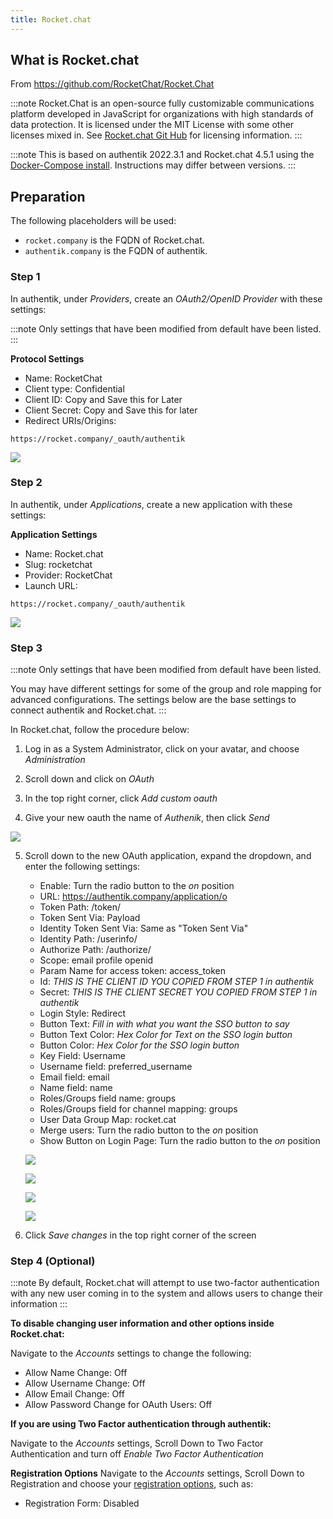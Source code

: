 ```yaml
---
title: Rocket.chat
---
```


## What is Rocket.chat

From https://github.com/RocketChat/Rocket.Chat

:::note
Rocket.Chat is an open-source fully customizable communications platform developed in JavaScript for organizations with high standards of data protection. It is licensed under the MIT License with some other licenses mixed in. See [Rocket.chat Git Hub](https://github.com/RocketChat/Rocket.Chat/blob/develop/LICENSE) for licensing information.
:::

:::note
This is based on authentik 2022.3.1 and Rocket.chat 4.5.1 using the [Docker-Compose install](https://docs.rocket.chat/quick-start/installing-and-updating/rapid-deployment-methods/docker-and-docker-compose/docker-containers). Instructions may differ between versions.
:::

## Preparation

The following placeholders will be used:

-   `rocket.company` is the FQDN of Rocket.chat.
-   `authentik.company` is the FQDN of authentik.

### Step 1

In authentik, under _Providers_, create an _OAuth2/OpenID Provider_ with these settings:

:::note
Only settings that have been modified from default have been listed.
:::

**Protocol Settings**

-   Name: RocketChat
-   Client type: Confidential
-   Client ID: Copy and Save this for Later
-   Client Secret: Copy and Save this for later
-   Redirect URIs/Origins:

```
https://rocket.company/_oauth/authentik

```

![](./rocketchat1.png)

### Step 2

In authentik, under _Applications_, create a new application with these settings:

**Application Settings**

-   Name: Rocket.chat
-   Slug: rocketchat
-   Provider: RocketChat
-   Launch URL:

```
https://rocket.company/_oauth/authentik

```

![](./rocketchat2.png)

### Step 3

:::note
Only settings that have been modified from default have been listed.

You may have different settings for some of the group and role mapping for advanced configurations. The settings below are the base settings to connect authentik and Rocket.chat.
:::

In Rocket.chat, follow the procedure below:

1. Log in as a System Administrator, click on your avatar, and choose _Administration_

2. Scroll down and click on _OAuth_

3. In the top right corner, click _Add custom oauth_

4. Give your new oauth the name of _Authenik_, then click _Send_

![](./rocketchat6.png)

5. Scroll down to the new OAuth application, expand the dropdown, and enter the following settings:

    - Enable: Turn the radio button to the _on_ position
    - URL: https://authentik.company/application/o
    - Token Path: /token/
    - Token Sent Via: Payload
    - Identity Token Sent Via: Same as "Token Sent Via"
    - Identity Path: /userinfo/
    - Authorize Path: /authorize/
    - Scope: email profile openid
    - Param Name for access token: access_token
    - Id: _THIS IS THE CLIENT ID YOU COPIED FROM STEP 1 in authentik_
    - Secret: _THIS IS THE CLIENT SECRET YOU COPIED FROM STEP 1 in authentik_
    - Login Style: Redirect
    - Button Text: _Fill in with what you want the SSO button to say_
    - Button Text Color: _Hex Color for Text on the SSO login button_
    - Button Color: _Hex Color for the SSO login button_
    - Key Field: Username
    - Username field: preferred_username
    - Email field: email
    - Name field: name
    - Roles/Groups field name: groups
    - Roles/Groups field for channel mapping: groups
    - User Data Group Map: rocket.cat
    - Merge users: Turn the radio button to the _on_ position
    - Show Button on Login Page: Turn the radio button to the _on_ position

    ![](./rocketchat7.png)

    ![](./rocketchat8.png)

    ![](./rocketchat9.png)

    ![](./rocketchat10.png)

6. Click _Save changes_ in the top right corner of the screen

### Step 4 (Optional)

:::note
By default, Rocket.chat will attempt to use two-factor authentication with any new user coming in to the system and allows users to change their information
:::

**To disable changing user information and other options inside Rocket.chat:**

Navigate to the _Accounts_ settings to change the following:

-   Allow Name Change: Off
-   Allow Username Change: Off
-   Allow Email Change: Off
-   Allow Password Change for OAuth Users: Off

**If you are using Two Factor authentication through authentik:**

Navigate to the _Accounts_ settings, Scroll Down to Two Factor Authentication and turn off _Enable Two Factor Authentication_

**Registration Options**
Navigate to the _Accounts_ settings, Scroll Down to Registration and choose your [registration options](https://docs.rocket.chat/guides/administration/settings/account-settings#registration), such as:

-   Registration Form: Disabled
